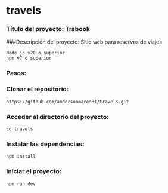 # travels

### Título del proyecto: Trabook

###Descripción del proyecto: Sitio web para reservas de viajes

```
Node.js v20 o superior
npm v7 o superior

```
### Pasos:

### Clonar el repositorio:
```
https://github.com/andersonmares81/travels.git
```

### Acceder al directorio del proyecto:
```
cd travels
```

### Instalar las dependencias:
```
npm install
```

### Iniciar el proyecto:
```
npm run dev
```
